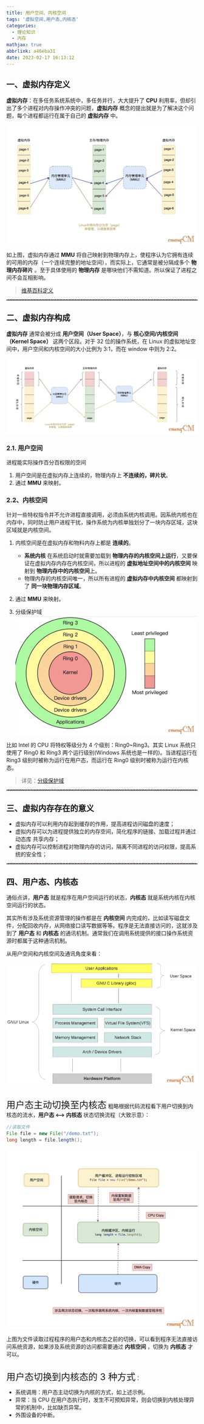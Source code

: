 ```yaml
---
title: 用户空间、内核空间
tags: '虚拟空间,用户态,内核态'
categories:
  - 理论知识
  - 内存
mathjax: true
abbrlink: a46eba31
date: 2023-02-17 16:13:12
---
```


## 一、虚拟内存定义

**虚拟内存**：在多任务系统系统中，多任务并行，大大提升了 **CPU** 利用率，但却引出了多个进程对内存操作冲突的问题，**虚拟内存** 概念的提出就是为了解决这个问题，每个进程都运行在属于自己的 **虚拟内存** 中。

![虚拟内存页表映射物理内存][虚拟内存页表映射物理内存]

如上图，虚拟内存通过 **MMU** 将自己映射到物理内存上，使程序认为它拥有连续的可用的内存（一个连续完整的地址空间），而实际上，它通常是被分隔成多个 **物理内存碎片** 。至于具体使用的 **物理内存** 是哪块他们不需知道。所以保证了进程之间不会互相影响。

>[维基百科定义](https://zh.wikipedia.org/wiki/%E8%99%9A%E6%8B%9F%E5%86%85%E5%AD%98)

<hr class="dotted">

## 二、虚拟内存构成

**虚拟内存** 通常会被分成 **用户空间（User Space）**，与 **核心空间/内核空间（Kernel Space）** 这两个区段。对于 32 位的操作系统，在 Linux 的虚拟地址空间中，用户空间和内核空间的大小比例为 3:1，而在 window 中则为 2:2。

![虚拟内存结构][虚拟内存结构]

### 2.1. 用户空间
进程能实际操作百分百权限的空间
1. 用户空间是在虚拟内存上连续的，物理内存上 **不连续的，碎片状**。
2. 通过 **MMU** 来映射。

### 2.2、内核空间
针对一些特权指令并不允许进程直接调用，必须由系统内核调用。因系统内核也在内存中，同时防止用户进程干扰，操作系统为内核单独划分了一块内存区域，这块区域就是内核空间。

1. 内核空间是在虚拟内存和物料内存上都是 **连续的**。
    * **系统内核** 在系统启动时就需要加载到 **物理内存的内核空间上运行**，又要保证在虚拟内存内存在内核空间，所以进程的 **虚拟地址空间中的内核空间** 映射到 **物理内存中的内核空间**上。
    * 物理内存的内核空间唯一，所以所有进程的 **虚拟内存中内核空间** 都映射到了 **同一块物理内存区域**。

2. 通过 **MMU** 来映射。

3. 分级保护域
![分级保护域][priv_rings]

比如 Intel 的 CPU 将特权等级分为 4 个级别：Ring0~Ring3。其实 Linux 系统只使用了 Ring0 和 Ring3 两个运行级别(Windows 系统也是一样的)。当进程运行在 Ring3 级别时被称为运行在用户态，而运行在 Ring0 级别时被称为运行在内核态。

>详见：[分级保护域](https://zh.wikipedia.org/wiki/%E5%88%86%E7%BA%A7%E4%BF%9D%E6%8A%A4%E5%9F%9F)

<hr class="dotted">

## 三、虚拟内存存在的意义

* 虚拟内存可以利用内存起到缓存的作用，提高进程访问磁盘的速度；
* 虚拟内存可以为进程提供独立的内存空间，简化程序的链接、加载过程并通过动态库 共享内存；
* 虚拟内存可以控制进程对物理内存的访问，隔离不同进程的访问权限，提高系统的安全性；


<hr class="dotted">

## 四、用户态、内核态
通俗点讲，**用户态** 就是程序在用户空间运行的状态，**内核态** 就是系统内核在内核空间运行的状态。

其实所有涉及系统资源管理的操作都是在 **内核空间** 内完成的，比如读写磁盘文件，分配回收内存，从网络接口读写数据等等。程序是无法直接访问的，这就涉及到了 **用户态** 和 **内核态** 的通讯机制。通常我们在调用系统提供的接口操作系统资源时都属于这种通讯机制。

从用户空间和内核空间及通讯角度来看：

![虚拟内存结构（ps：图片来源于网络）][虚拟内存结构2]

<br><font size=5>用户态主动切换至内核态</font>
粗略根据代码流程看下用户切换到内核态的流水，**用户态 <—> 内核态** 状态切换流程（大致示意）：
```java
//读取文件
File file = new File("/demo.txt");
long length = file.length();
```
![用户态主动切换到内核态][file_read]

上图为文件读取过程程序的用户态和内核态之前的切换，可以看到程序无法直接访问系统资源，如果涉及系统资源的访问都需要通过 **内核空间** ，切换为 **内核态** 才可以。

<br><font size=5> 用户态切换到内核态的 3 种方式</font>：
* 系统调用：用户态主动切换为内核的方式，如上述示例。
* 异常：当 CPU 在用户态执行时，发生不可预知异常，则会切换到内核处理异常的机制中，比如缺页异常。
* 外围设备的中断。












<style>
.dotted {
    border-top: 2px dotted #eed5d2;
}
</style>

[虚拟内存结构]: https://raw.githubusercontent.com/cmeng-CM/image-hosting/master/img/theoretical_knowledge/虚拟内存结构.jpg
[虚拟内存页表映射物理内存]: https://raw.githubusercontent.com/cmeng-CM/image-hosting/master/img/theoretical_knowledge/虚拟内存页表映射物理内存.jpg

[priv_rings]: https://raw.githubusercontent.com/cmeng-CM/image-hosting/master/img/theoretical_knowledge/priv_rings.jpg

[虚拟内存结构2]: https://raw.githubusercontent.com/cmeng-CM/image-hosting/master/img/theoretical_knowledge/虚拟内存结构2.png

[file_read]: https://raw.githubusercontent.com/cmeng-CM/image-hosting/master/img/theoretical_knowledge/file_read.jpg